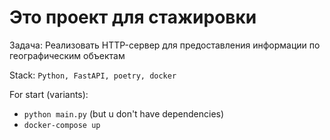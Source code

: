 # Это проект для стажировки
Задача: Реализовать HTTP-сервер для предоставления информации по географическим объектам

Stack: `Python, FastAPI, poetry, docker`

For start (variants): 
  - `python main.py` (but u don't have dependencies)
  - `docker-compose up`
